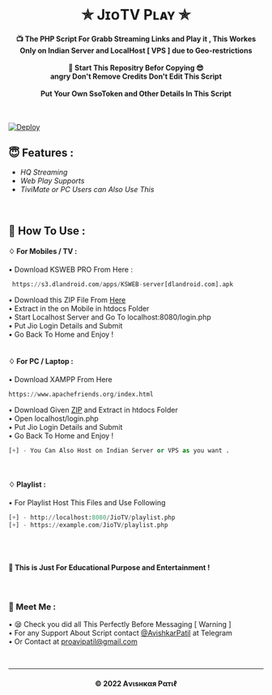 <h1 align='center'>✯ JɪᴏTV Pʟᴀʏ ✯</h1>

<!-- DO NOT EDIT FILE AND ADD YOU NAME HERE AND PUBLISH -->
<!-- © 2021 AvishkarPatil -->

<h4 align='center'>📺 The PHP Script For Grabb Streaming Links and Play it , This Workes Only on Indian Server and LocalHost [ VPS ] due to Geo-restrictions<br><br>🌟 Start This Repositry Befor Copying 😎<br>angry Don't Remove Credits
Don't Edit This Script 
<br><br>Put Your Own SsoToken and Other Details In This Script</h4>
<br>



[![Deploy](https://www.herokucdn.com/deploy/button.svg)](https://heroku.com/deploy?template=https://github.com/Dkmovie/OP-Files-Store-Bot)

<h2>😇 Features :</h2>

- *HQ Streaming* <br>
- *Web Play Supports*
- *TiviMate or PC Users can Also Use This*<br>

 <br>

<h2>🍁 How To Use : </h2>

#### ♢ For Mobiles / TV :


• Download KSWEB PRO From Here :

```py
 https://s3.dlandroid.com/apps/KSWEB-server[dlandroid.com].apk

```

• Download this ZIP File From [Here](https://github.com/avipatilpro/JioTV/releases/download/2.0/JioTV.zip)<br>
• Extract in the on Mobile in htdocs Folder <br>
• Start Localhost Server and Go To localhost:8080/login.php <br>
• Put Jio Login Details and Submit <br>
• Go Back To Home and Enjoy !<br><br>

#### ♢ For PC / Laptop :

• Download XAMPP From Here<br>

```py
https://www.apachefriends.org/index.html

```
• Download Given [ZIP](https://github.com/avipatilpro/JioTV/releases/download/2.0/JioTV.zip) and Extract in htdocs Folder<br>
• Open localhost/login.php <br>
• Put Jio Login Details and Submit <br>
• Go Back To Home and Enjoy !


```py
[+] - You Can Also Host on Indian Server or VPS as you want .

```
<br>

#### ♢ Playlist :

• For Playlist Host This Files and Use Following

  ```py
  [+] - http://localhost:8080/JioTV/playlist.php
  [+] - https://example.com/JioTV/playlist.php
  
  ```
<br><br>

<h4>🚸 This is Just For Educational Purpose and Entertainment !</h4>
<br>

<h3>🤗 Meet Me : </h3>

• 😪 Check you did all This Perfectly Before Messaging [ Warning ] <br>
• For any Support About Script contact [@AvishkarPatil](https://telegram.me/AvishkarPatil)  at Telegram <br>
• Or Contact at [proavipatil@gmail.com](mailto:proavipatil@gmail.com)

<br>


---
<h4 align='center'>© 2022 Aνιѕнкαя Pαтιℓ</h4>

<!-- DO NOT REMOVE THIS CREDIT 🤬 🤬 -->

